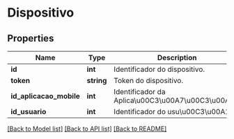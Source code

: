 # Dispositivo

## Properties
Name | Type | Description | Notes
------------ | ------------- | ------------- | -------------
**id** | **int** | Identificador do dispositivo. | [optional] 
**token** | **string** | Token do dispositivo. | [optional] 
**id_aplicacao_mobile** | **int** | Identificador da Aplica\u00C3\u00A7\u00C3\u00A3o. | [optional] 
**id_usuario** | **int** | Identificador do usu\u00C3\u00A1rio. | [optional] 

[[Back to Model list]](../README.md#documentation-for-models) [[Back to API list]](../README.md#documentation-for-api-endpoints) [[Back to README]](../README.md)



